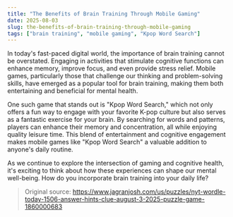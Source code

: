 ```yaml
---
title: "The Benefits of Brain Training Through Mobile Gaming"
date: 2025-08-03
slug: the-benefits-of-brain-training-through-mobile-gaming
tags: ["brain training", "mobile gaming", "Kpop Word Search"]
---
```


In today's fast-paced digital world, the importance of brain training cannot be overstated. Engaging in activities that stimulate cognitive functions can enhance memory, improve focus, and even provide stress relief. Mobile games, particularly those that challenge our thinking and problem-solving skills, have emerged as a popular tool for brain training, making them both entertaining and beneficial for mental health.

One such game that stands out is "Kpop Word Search," which not only offers a fun way to engage with your favorite K-pop culture but also serves as a fantastic exercise for your brain. By searching for words and patterns, players can enhance their memory and concentration, all while enjoying quality leisure time. This blend of entertainment and cognitive engagement makes mobile games like "Kpop Word Search" a valuable addition to anyone's daily routine.

As we continue to explore the intersection of gaming and cognitive health, it's exciting to think about how these experiences can shape our mental well-being. How do you incorporate brain training into your daily life? 

> Original source: https://www.jagranjosh.com/us/puzzles/nyt-wordle-today-1506-answer-hints-clue-august-3-2025-puzzle-game-1860000683